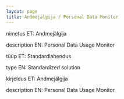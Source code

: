 ```yaml
---
layout: page
title: Andmejälgija / Personal Data Monitor
---
```

<section itemscope itemtype="http://meta.ria.ee/Komponent">

  <div itemscope itemprop="name" itemtype="http://meta.ria.ee/Nimetus">
    <p>nimetus ET: <span itemprop="ET">Andmejälgija</span></p>
    <p>description EN: <span itemprop="EN">Personal Data Usage Monitor<span></p>
  </div>

  <div itemscope itemprop="name" itemtype="http://meta.ria.ee/KomponendiTyyp">
    <p>tüüp ET: <span itemprop="ET">Standardlahendus</span></p>
    <p>type EN: <span itemprop="EN">Standardized solution<span></p>
  </div>

  <div itemscope itemprop="description" itemtype="http://meta.ria.ee/Kirjeldus">
    <p>kirjeldus ET: <span itemprop="ET">Andmejälgija</span></p>
    <p>description EN: <span itemprop="EN">Personal Data Usage Monitor<span></p>
  </div>

</section>
